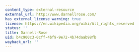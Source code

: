 ```yaml
---
content_type: external-resource
external_url: http://www.darnellrose.com/
has_external_license_warning: true
license: https://en.wikipedia.org/wiki/All_rights_reserved
status: ''
title: Darnell-Rose
uid: b4c900c3-0cff-4bf9-9e72-4b74daab98fb
wayback_url: ''
---
```

